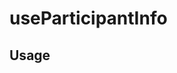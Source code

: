 <!--
!!!! Autogenerated File !!!!
This file was created by @livekit/components-docs-gen and should not be changed manually.
The contents of this file can be replaced at any time which would lead to the loss of all manual changes.
-->

# useParticipantInfo

## Usage

<!--USAGE_INSERT_MARKER->


## Props

| Name | Type | Default | Description |
| --- | --- | --- | --- |
| participant | `Participant` |  |  |

